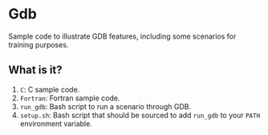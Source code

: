 # Gdb
Sample code to illustrate GDB features, including some scenarios for training
purposes.

## What is it?
1. `C`: C sample code.
1. `Fortran`: Fortran sample code.
1. `run_gdb`: Bash script to run a scenario through GDB.
1. `setup.sh`: Bash script that should be sourced to add `run_gdb` to
    your `PATH` environment variable.
